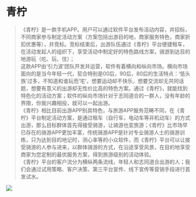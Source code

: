 # 青柠


>《青柠》是一款手机APP。用户可以通过软件平台发布活动内容，并招标，不同商家参与制定活动方案（方案包括出游目的地，商家服务特色，商家折扣优惠等），并竞标。竞标结束后，出游队伍通过《青柠》平台便捷租车，在活动发起人的组织下，享受活动中制定好的特色路线方案，骑游到达目的地游玩（吃、玩、住）；<br> 
这款APP由‘引力波’团队开发并运营，软件有着横向和纵向市场。横向市场面向的是当今年轻一代，契合特别是00后，90后，80后的生活特点：‘低头族’过多，不知道和谁玩而‘宅’，想要运动却不快乐，想要交流却无共同话题，想要有意义的出游却无性价比高的特色方案。通过《青柠》，就能找到特色化的活动方案；软件的纵向市场针对于志同道合的一群人，没有年龄的界限，你我兴趣相投，就可以一起出游。<br> 
>《青柠》相比目前出游APP别具特色，与旅游APP服务范畴不同，在《青柠》平台制定活动方案，是通过租车（自行车，电动车等非机动车）的方式出游，那么目标群体首先得接受骑游，让骑游也变旅游；《青柠》比市场早已存在的骑游APP更加丰富，传统骑游APP是针对专业骑游人士的骑游训练，只为达到目的地记时，测心率等的小众软件，而《青柠》平台可以让接受骑游的人参与进来，以群体骑游的方式，在沿途享受风景，在目的地享受商家为您定制的最优服务方案，得到旅游级别的活动体验。<br> 
>《青柠》平台的客户流分为横纵两条流线，年轻人和志同道合出游的人；我们会通过试用策略、客户决策、第三平台宣传、线下宣传等营销手段进行首发试水。

![](https://github.com/fly7632785/Qingning/pic/dingwei.png)  
